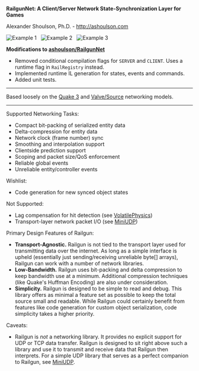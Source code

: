 **RailgunNet: A Client/Server Network State-Synchronization Layer for Games**

Alexander Shoulson, Ph.D. - http://ashoulson.com

![Example 1](https://raw.githubusercontent.com/ashoulson/RailgunNet/master/Images/example1.gif) &nbsp; ![Example 2](https://raw.githubusercontent.com/ashoulson/RailgunNet/master/Images/example2.gif) &nbsp; ![Example 3](https://raw.githubusercontent.com/ashoulson/RailgunNet/master/Images/example3.gif)

**Modifications to [ashoulson/RailgunNet](https://github.com/ashoulson/RailgunNet)** 
- Removed conditional compilation flags for `SERVER` and `CLIENT`. Uses a runtime flag in `RailRegistry` instead.
- Implemented runtime IL generation for states, events and commands.
- Added unit tests. 

---

Based loosely on the [Quake 3](https://github.com/id-Software/Quake-III-Arena) and [Valve/Source](https://developer.valvesoftware.com/wiki/Source_Multiplayer_Networking) networking models.

---

Supported Networking Tasks:
- Compact bit-packing of serialized entity data
- Delta-compression for entity data
- Network clock (frame number) sync
- Smoothing and interpolation support
- Clientside prediction support
- Scoping and packet size/QoS enforcement
- Reliable global events
- Unreliable entity/controller events

Wishlist:
- Code generation for new synced object states

Not Supported:
- Lag compensation for hit detection (see [VolatilePhysics](https://github.com/ashoulson/VolatilePhysics))
- Transport-layer network packet I/O (see [MiniUDP](https://github.com/ashoulson/MiniUDP))

Primary Design Features of Railgun:
- **Transport-Agnostic.** Railgun is not tied to the transport layer used for transmitting data over the internet. As long as a simple interface is upheld (essentially just sending/receiving unreliable byte[] arrays), Railgun can work with a number of network libraries.
- **Low-Bandwidth.** Railgun uses bit-packing and delta compression to keep bandwidth use at a minimum. Additional compression techniques (like Quake's Huffman Encoding) are also under consideration.
- **Simplicity.** Railgun is designed to be simple to read and debug. This library offers as minimal a feature set as possible to keep the total source small and readable. While Railgun could certainly benefit from features like code generation for custom object serialization, code simplicity takes a higher priority.

Caveats:
- Railgun is *not* a networking library. It provides no explicit support for UDP or TCP data transfer. Railgun is designed to sit right above such a library and use it to transmit and receive data that Railgun then interprets. For a simple UDP library that serves as a perfect companion to Railgun, see [MiniUDP](https://github.com/ashoulson/MiniUDP).
